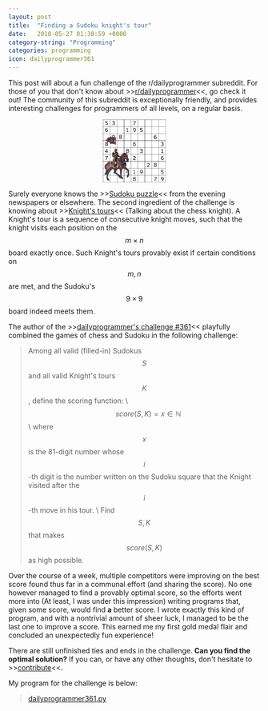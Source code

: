 ```yaml
---
layout: post
title:  "Finding a Sudoku knight's tour"
date:   2018-05-27 01:38:59 +0000
category-string: "Programming"
categories: programming
icon: dailyprogrammer361
---
```


This post will about a fun challenge of the r/dailyprogrammer subreddit. For those of you that don't know about >>[r/dailyprogrammer](https://www.reddit.com/r/dailyprogrammer/)<<, go check it out! The community of this subreddit is exceptionally friendly, and provides interesting challenges for programmers of all levels, on a regular basis.

<img src="/assets/image/knighttour.png" style="width: 25%; display: block; margin-left: auto; margin-right: auto;">

Surely everyone knows the >>[Sudoku puzzle](https://en.wikipedia.org/wiki/Sudoku)<< from the evening newspapers or elsewhere. The second ingredient of the challenge is knowing about >>[Knight's tours](https://en.wikipedia.org/wiki/Knight%27s_tour)<< (Talking about the chess knight). A Knight's tour is a sequence of consecutive knight moves, such that the knight visits each position on the $$m \times n$$ board exactly once. Such Knight's tours provably exist if certain conditions on $$m, n$$ are met, and the Sudoku's $$9 \times 9$$ board indeed meets them.

The author of the >>[dailyprogrammer's challenge #361](https://www.reddit.com/r/dailyprogrammer/comments/8ked11/20180518_challenge_361_hard_sudoku_knights_tour/)<< playfully combined the games of chess and Sudoku in the following challenge:

> Among all valid (filled-in) Sudokus $$S$$ and all valid Knight's tours $$K$$, define the scoring function: \\
  $$\ \ \ \ score(S, K) = x \in \mathbb N$$ \\
where $$x$$ is the 81-digit number whose $$i$$-th digit is the number written on the Sudoku square that the Knight visited after the $$i$$-th move in his tour. \\
Find $$S, K$$ that makes $$score(S, K)$$ as high possible.

Over the course of a week, multiple competitors were improving on the best score found thus far in a communal effort (and sharing the score). No one however managed to find a provably optimal score, so the efforts went more into (At least, I was under this impression) writing programs that, given some score, would find **a** better score. I wrote exactly this kind of program, and with a nontrivial amount of sheer luck, I managed to be the last one to improve a score. This earned me my first gold medal flair and concluded an unexpectedly fun experience!

There are still unfinished ties and ends in the challenge. **Can you find the optimal solution?** If you can, or have any other thoughts, don't hesitate to >>[contribute](https://www.reddit.com/r/dailyprogrammer/comments/8ked11/20180518_challenge_361_hard_sudoku_knights_tour/)<<.


$$$$

My program for the challenge is below:

> [dailyprogrammer361.py](/assets/code/dailyprogrammer361.py)
